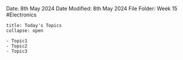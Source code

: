 Date: 8th May 2024
Date Modified: 8th May 2024
File Folder: Week 15
#Electronics

```ad-abstract
title: Today's Topics
collapse: open

- Topic1
- Topic2
- Topic3

```

